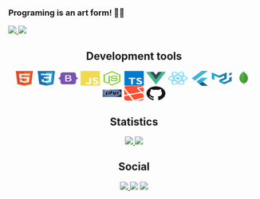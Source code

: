 ### Programing is an art form! 🌟🚀
<div>
  <a href="https://github.com/KaueSena01">
  <img height="190em" src="https://github-readme-stats.vercel.app/api?username=KaueSena01&show_icons=true&theme=tokyonight&include_all_commits=true&count_private=true"/>
  <img height="190em" src="https://github-readme-stats.vercel.app/api/top-langs/?username=KaueSena01&layout=compact&langs_count=16&theme=tokyonight"/>
  </a>
</div>
  
  ##
  
<h2 align="center">Development tools</h2>

<p align="center">
  <div align="center">
    <img align="center" alt="Kaue-Python" height="30" width="40" src="https://raw.githubusercontent.com/devicons/devicon/master/icons/html5/html5-original.svg">
    <img align="center" alt="Kaue-Python" height="30" width="40" src="https://raw.githubusercontent.com/devicons/devicon/master/icons/css3/css3-original.svg">
    <img align="center" alt="Kaue-Python" height="30" width="40" src="https://raw.githubusercontent.com/devicons/devicon/master/icons/bootstrap/bootstrap-plain.svg">
    <img align="center" alt="Kaue-javascript" height="30" width="40" src="https://raw.githubusercontent.com/devicons/devicon/master/icons/javascript/javascript-plain.svg">
    <img align="center" alt="Kaue-nodejs" height="30" width="40" src="https://raw.githubusercontent.com/devicons/devicon/master/icons/nodejs/nodejs-original.svg">
    <img align="center" alt="Kaue-typescript" height="30" width="40" src="https://raw.githubusercontent.com/devicons/devicon/master/icons/typescript/typescript-plain.svg">
    <img align="center" alt="Kaue-vuejs" height="30" width="40" src="https://raw.githubusercontent.com/devicons/devicon/master/icons/vuejs/vuejs-original.svg">
    <img align="center" alt="Kaue-react" height="30" width="40" src="https://raw.githubusercontent.com/devicons/devicon/master/icons/react/react-original.svg">
    <img align="center" alt="Kaue-flutter" height="30" width="40" src="https://github.com/devicons/devicon/blob/master/icons/flutter/flutter-original.svg">
    <img align="center" alt="Kaue-materialui" height="30" width="40" src="https://github.com/devicons/devicon/blob/master/icons/materialui/materialui-original.svg">
    <img align="center" alt="Kaue-mongodb" height="30" width="40" src="https://raw.githubusercontent.com/devicons/devicon/master/icons/mongodb/mongodb-original.svg">
    <img align="center" alt="Kaue-php" height="30" width="40" src="https://raw.githubusercontent.com/devicons/devicon/master/icons/php/php-original.svg">
    <img align="center" alt="Kaue-laravel" height="30" width="40" src="https://raw.githubusercontent.com/devicons/devicon/master/icons/laravel/laravel-plain.svg">
    <img align="center" alt="Kaue-github" height="30" width="40" src="https://raw.githubusercontent.com/devicons/devicon/master/icons/github/github-original.svg">
  </div>
</p>
  
<h2 align="center">Statistics</h2>

<p align="center">
  <a href="https://github.com/KaueSena01">
    <img src="https://komarev.com/ghpvc/?username=KaueSena01&label=Profile%20views&color=000000&label=Profile+Views&style=flat-square">

  </a>
  
  <a href="https://github.com/KaueSena01?tab=followers">
    <img src="https://img.shields.io/github/followers/KaueSena01?color=000000&label=Followers&style=flat-square">

  </a>
</p>

<h2 align="center">Social</h2>

<p align="center">
  <a href="https://www.instagram.com/kaue_sena17" target="_blank"><img src="https://img.shields.io/badge/-Instagram-C310E0?style=for-the-badge&logo=instagram&logoColor=white">     </a>
  <a href="kauealvessena18@gmail.com" target="_blank"><img src="https://img.shields.io/badge/-Gmail-BE2528?style=for-the-badge&logo=gmail&logoColor=white"></a>
  <a href="https://www.linkedin.com/in/kaue-sena-a36169210/" target="_blank"><img src="https://img.shields.io/badge/-LinkedIn-%230077B5?style=for-the-badge&logo=linkedin&logoColor=white"></a> 
</p>
  
  ##
 
